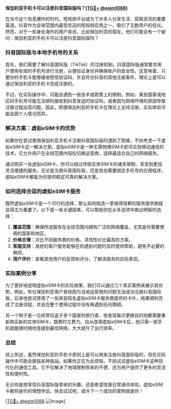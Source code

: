 **保加利亚手机卡可以注册抖音国际版吗？[[TG💪+ @esim1088](https://t.me/s/esim1088)]**

在当今这个信息爆炸的时代，短视频平台成为了许多人分享生活、获取资讯的重要渠道。抖音作为全球范围内最受欢迎的短视频应用之一，吸引了无数用户的目光。然而，对于一些身处海外的用户来说，比如保加利亚的朋友，他们可能会有一个疑问：保加利亚的手机卡可以注册抖音国际版吗？

### 抖音国际版与本地手机号的关系

首先，我们需要了解抖音国际版（TikTok）的注册机制。抖音国际版通常要求用户使用有效的手机号进行注册，以便验证身份并确保账户的安全性。这意味着，只要你的手机卡能够接收短信验证码，并且符合抖音的其他注册条件，理论上是可以通过保加利亚的手机卡完成注册的。

不过，在实际操作中，可能会遇到一些技术或政策上的限制。例如，某些国家或地区的手机号可能无法顺利接收到抖音发送的验证码，或者因为网络环境的原因导致注册过程出现问题。因此，即便保加利亚的手机卡在理论上支持注册，实际体验可能会因个人情况而异。

### 解决方案：虚拟eSIM卡的优势

如果你在尝试使用保加利亚手机卡注册抖音国际版时遇到了困难，不妨考虑一下虚拟eSIM卡这一解决方案。虚拟eSIM卡是一种无需物理SIM卡即可实现移动通信的技术，它允许用户在全球范围内轻松切换运营商，选择最适合自己的网络服务。

通过购买一张虚拟eSIM卡，你可以绕过传统实体SIM卡的诸多限制，享受到更加灵活便捷的服务。无论是注册抖音国际版，还是其他需要绑定手机号的应用程序，虚拟eSIM卡都能为你提供稳定可靠的解决方案。

### 如何选择合适的虚拟eSIM卡服务

既然虚拟eSIM卡是一个可行的选择，那么如何挑选一家值得信赖的服务提供商就显得尤为重要了。以下是一些关键因素，可以帮助你在众多选项中做出明智的选择：

1. **覆盖范围**：确保所选服务在全球范围内拥有广泛的网络覆盖，尤其是你需要使用的国家和地区。
2. **价格合理**：对比不同服务商的价格，寻找性价比最高的方案。
3. **客服支持**：良好的客户服务能够在你遇到问题时及时提供帮助，避免不必要的麻烦。
4. **用户评价**：查看其他用户的反馈和评分，了解该服务的实际表现。

### 实际案例分享

为了更好地说明虚拟eSIM卡的实际效果，我们可以通过几个真实案例来展示其优势。例如，有位保加利亚用户曾经因为当地运营商的问题无法成功注册抖音国际版，后来他尝试使用了一张来自知名虚拟eSIM卡服务商提供的卡片，结果顺利完成了注册流程，并且在整个使用过程中没有再遇到任何障碍。

另一个例子是一位经常往返于多个国家的旅行者，他发现每次更换目的地都需要重新购买新的实体SIM卡，既费时又费力。自从改用虚拟eSIM卡后，他只需一部手机就能随时随地连接到最佳网络，大大提升了出行效率。

### 总结

综上所述，虽然保加利亚的手机卡原则上是可以用来注册抖音国际版的，但在实际操作中可能会面临各种挑战。如果你正在为此烦恼，不妨试试虚拟eSIM卡这种现代化的通信工具。它不仅解决了地域限制带来的不便，还为用户提供了更多的灵活性和便利性。

无论你是想享受抖音国际版带来的乐趣，还是希望改善日常通讯体验，虚拟eSIM卡都将是你的理想伴侣。快去试试吧，或许下一个成功的案例就是你！

[[TG💪+ @esim1088](https://t.me/s/esim1088) ![Image](https://i.postimg.cc/4NQfJmqS/Snipaste-2025-05-13-00-14-12.png)]